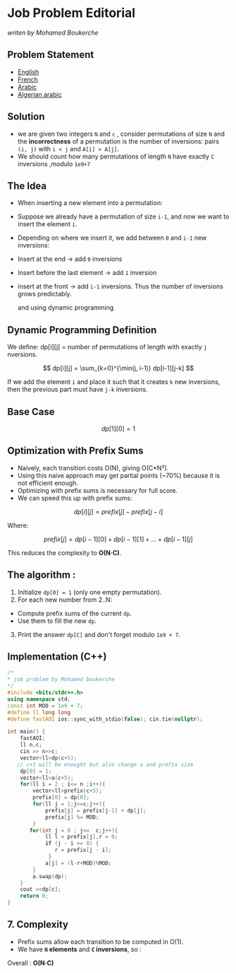 # Job Problem  Editorial
<em>writen by Mohamed Boukerche</em>

## Problem Statement
- [English](statements/job_en.pdf)
- [French](statements/job.fr.pdf)
- [Arabic](statements/job.ar.pdf)
- [Algerian arabic](statements/job_dz.pdf)

## Solution
- we are given two integers `N`  and `c` ,  consider permutations of size `N` and  the **incorrectness** of a permutation is the number of inversions: pairs `(i, j)` with `i < j` and `A[i] > A[j]`.
- We should count how many permutations of length `N` have exactly `C` inversions ,modulo  `1e9+7`
## The Idea 
- When inserting a new element into a permutation:  
- Suppose we already have a permutation of size `i-1`, and now we want to insert the element `i`.  
-  Depending on where we insert it, we add between `0` and `i-1` new inversions:
  - Insert at the end → add `0` inversions 
  - Insert before the last element → add `1` inversion 
  - insert at the front → add `i-1` inversions. 
    Thus the number of inversions grows predictably.
    
    and using dynamic programming
##  Dynamic Programming Definition
We define:
dp[i][j] = number of permutations of length with exactly `j` nversions.

$$
dp[i][j] = \sum_{k=0}^{\min(j, i-1)} dp[i-1][j-k]
$$

 If we add the element `i` and place it such that it creates `k` new inversions, then the previous part must have `j-k` inversions.
 
## Base Case

$$dp[1][0] = 1$$


## Optimization with Prefix Sums
- Naively, each transition costs O(N), giving O(C*N²).
- Using this naive approach may get partial points (~70%) because it is not efficient enough.
-  Optimizing with prefix sums is necessary for full score.
- We can speed this up with prefix sums:


$$dp[i][j] = prefix[j] - prefix[j-i]$$

Where:

$$prefix[j] = dp[i-1][0] + dp[i-1][1] + ... + dp[i-1][j]$$

This reduces the complexity to **O(N·C)**.

## The algorithm :
1. Initialize `dp[0] = 1` (only one empty permutation).
2.  For each new number from 2..N:
   - Compute prefix sums of the current `dp`.
   - Use them to fill the new `dp`.
3. Print the answer `dp[C]` and don't forget modulo `1e9 + 7`.

## Implementation (C++)
```cpp
/*
* job problem by Mohamed boukerche 
*/
#include <bits/stdc++.h>
using namespace std;
const int MOD = 1e9 + 7;
#define ll long long
#define fastAOI ios::sync_with_stdio(false); cin.tie(nullptr);

int main() {
    fastAOI;
    ll n,c;
    cin >> n>>c;
    vector<ll>dp(c+5);
   // c+1 will be enought but also change a and prefix size 
    dp[0] = 1;
    vector<ll>a(c+5);
    for(ll i = 2 ; i<= n ;i++){
        vector<ll>prefix(c+5);
        prefix[0] = dp[0];
        for(ll j = 1;j<=c;j++){
            prefix[j] = prefix[j-1] + dp[j];
            prefix[j] %= MOD;
        }
       for(int j = 0 ; j<=  c;j++){
            ll l = prefix[j],r = 0;
            if (j - i >= 0) {
               r = prefix[j - i];
             }
            a[j] = (l-r+MOD)%MOD;
        }
        a.swap(dp); 
    }
    cout <<dp[c];
    return 0;
}
```
## 7. Complexity
- Prefix sums allow each transition to be computed in O(1).
- We have **`N` elements** and **`C` inversions**, so :

 Overall :  **O(N·C)**
